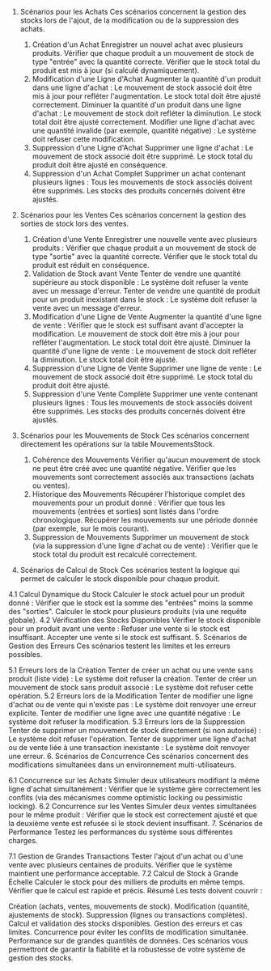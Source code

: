 1. Scénarios pour les Achats
Ces scénarios concernent la gestion des stocks lors de l'ajout, de la modification ou de la suppression des achats.

   1. Création d'un Achat
   Enregistrer un nouvel achat avec plusieurs produits.
   Vérifier que chaque produit a un mouvement de stock de type "entrée" avec la quantité correcte.
   Vérifier que le stock total du produit est mis à jour (si calculé dynamiquement).
   2. Modification d'une Ligne d'Achat
   Augmenter la quantité d'un produit dans une ligne d'achat :
   Le mouvement de stock associé doit être mis à jour pour refléter l'augmentation.
   Le stock total doit être ajusté correctement.
   Diminuer la quantité d'un produit dans une ligne d'achat :
   Le mouvement de stock doit refléter la diminution.
   Le stock total doit être ajusté correctement.
   Modifier une ligne d'achat avec une quantité invalide (par exemple, quantité négative) :
   Le système doit refuser cette modification.
   3. Suppression d'une Ligne d'Achat
   Supprimer une ligne d'achat :
   Le mouvement de stock associé doit être supprimé.
   Le stock total du produit doit être ajusté en conséquence.
   4. Suppression d'un Achat Complet
   Supprimer un achat contenant plusieurs lignes :
   Tous les mouvements de stock associés doivent être supprimés.
   Les stocks des produits concernés doivent être ajustés.

2. Scénarios pour les Ventes
Ces scénarios concernent la gestion des sorties de stock lors des ventes.

   1. Création d'une Vente
   Enregistrer une nouvelle vente avec plusieurs produits :
   Vérifier que chaque produit a un mouvement de stock de type "sortie" avec la quantité correcte.
   Vérifier que le stock total du produit est réduit en conséquence.
   2. Validation de Stock avant Vente
   Tenter de vendre une quantité supérieure au stock disponible :
   Le système doit refuser la vente avec un message d'erreur.
   Tenter de vendre une quantité de produit pour un produit inexistant dans le stock :
   Le système doit refuser la vente avec un message d'erreur.
   3. Modification d'une Ligne de Vente
   Augmenter la quantité d'une ligne de vente :
   Vérifier que le stock est suffisant avant d'accepter la modification.
   Le mouvement de stock doit être mis à jour pour refléter l'augmentation.
   Le stock total doit être ajusté.
   Diminuer la quantité d'une ligne de vente :
   Le mouvement de stock doit refléter la diminution.
   Le stock total doit être ajusté.
   4. Suppression d'une Ligne de Vente
   Supprimer une ligne de vente :
   Le mouvement de stock associé doit être supprimé.
   Le stock total du produit doit être ajusté.
   5. Suppression d'une Vente Complète
   Supprimer une vente contenant plusieurs lignes :
   Tous les mouvements de stock associés doivent être supprimés.
   Les stocks des produits concernés doivent être ajustés.
3. Scénarios pour les Mouvements de Stock
Ces scénarios concernent directement les opérations sur la table MouvementsStock.

   1. Cohérence des Mouvements
   Vérifier qu'aucun mouvement de stock ne peut être créé avec une quantité négative.
   Vérifier que les mouvements sont correctement associés aux transactions (achats ou ventes).
   2. Historique des Mouvements
   Récupérer l'historique complet des mouvements pour un produit donné :
   Vérifier que tous les mouvements (entrées et sorties) sont listés dans l'ordre chronologique.
   Récupérer les mouvements sur une période donnée (par exemple, sur le mois courant).
   3. Suppression de Mouvements
   Supprimer un mouvement de stock (via la suppression d'une ligne d'achat ou de vente) :
   Vérifier que le stock total du produit est recalculé correctement.
4. Scénarios de Calcul de Stock
Ces scénarios testent la logique qui permet de calculer le stock disponible pour chaque produit.

4.1 Calcul Dynamique du Stock
Calculer le stock actuel pour un produit donné :
Vérifier que le stock est la somme des "entrées" moins la somme des "sorties".
Calculer le stock pour plusieurs produits (via une requête globale).
4.2 Vérification des Stocks Disponibles
Vérifier le stock disponible pour un produit avant une vente :
Refuser une vente si le stock est insuffisant.
Accepter une vente si le stock est suffisant.
5. Scénarios de Gestion des Erreurs
Ces scénarios testent les limites et les erreurs possibles.

5.1 Erreurs lors de la Création
Tenter de créer un achat ou une vente sans produit (liste vide) :
Le système doit refuser la création.
Tenter de créer un mouvement de stock sans produit associé :
Le système doit refuser cette opération.
5.2 Erreurs lors de la Modification
Tenter de modifier une ligne d'achat ou de vente qui n'existe pas :
Le système doit renvoyer une erreur explicite.
Tenter de modifier une ligne avec une quantité négative :
Le système doit refuser la modification.
5.3 Erreurs lors de la Suppression
Tenter de supprimer un mouvement de stock directement (si non autorisé) :
Le système doit refuser l'opération.
Tenter de supprimer une ligne d'achat ou de vente liée à une transaction inexistante :
Le système doit renvoyer une erreur.
6. Scénarios de Concurrence
Ces scénarios concernent des modifications simultanées dans un environnement multi-utilisateurs.

6.1 Concurrence sur les Achats
Simuler deux utilisateurs modifiant la même ligne d'achat simultanément :
Vérifier que le système gère correctement les conflits (via des mécanismes comme optimistic locking ou pessimistic locking).
6.2 Concurrence sur les Ventes
Simuler deux ventes simultanées pour le même produit :
Vérifier que le stock est correctement ajusté et que la deuxième vente est refusée si le stock devient insuffisant.
7. Scénarios de Performance
Testez les performances du système sous différentes charges.

7.1 Gestion de Grandes Transactions
Tester l'ajout d'un achat ou d'une vente avec plusieurs centaines de produits.
Vérifier que le système maintient une performance acceptable.
7.2 Calcul de Stock à Grande Échelle
Calculer le stock pour des milliers de produits en même temps.
Vérifier que le calcul est rapide et précis.
Résumé
Les tests doivent couvrir :

Création (achats, ventes, mouvements de stock).
Modification (quantité, ajustements de stock).
Suppression (lignes ou transactions complètes).
Calcul et validation des stocks disponibles.
Gestion des erreurs et cas limites.
Concurrence pour éviter les conflits de modification simultanée.
Performance sur de grandes quantités de données.
Ces scénarios vous permettront de garantir la fiabilité et la robustesse de votre système de gestion des stocks.